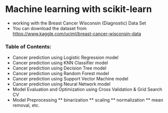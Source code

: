 # Machine learning with scikit-learn
* working with the Breast Cancer Wisconsin (Diagnostic) Data Set
* You can download the dataset from https://www.kaggle.com/uciml/breast-cancer-wisconsin-data

### Table of Contents:
* Cancer prediction using Logistic Regression model
* Cancer prediction using KNN Classifier model
* Cancer prediction using Decision Tree model
* Cancer prediction using Random Forest model
* Cancer prediction using Support Vector Machine model
* Cancer prediction using Neural Network model
* Model Evaluation and Optimization using Cross Validation & Grid Search CV
* Model Preprocessing
 ** binarization
 ** scaling
 ** normalization
 ** mean removal, etc.

